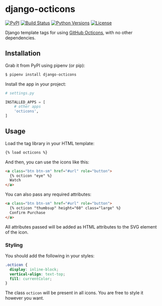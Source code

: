 # django-octicons

[![PyPI](https://img.shields.io/pypi/v/django-octicons.svg)](https://pypi.org/project/django-octicons/)
[![Build Status](https://travis-ci.org/sanketsaurav/django-octicons.svg?branch=master)](https://travis-ci.org/sanketsaurav/django-octicons)
[![Python Versions](https://img.shields.io/pypi/pyversions/django-octicons.svg)](https://pypi.org/project/django-octicons/)
[![License](https://img.shields.io/pypi/l/django-octicons.svg)](https://pypi.org/project/django-octicons/)

Django template tags for using [GitHub Octicons](https://octicons.github.com/), with no other dependencies.

## Installation

Grab it from PyPI using pipenv (or pip):

```sh
$ pipenv install django-octicons
```

Install the app in your project:

```python
# settings.py

INSTALLED_APPS = [
    # other apps
    'octicons',
]
```

## Usage

Load the tag library in your HTML template:

```html
{% load octicons %}
```

And then, you can use the icons like this:

```html
<a class="btn btn-sm" href="#url" role="button">
  {% octicon "eye" %}
  Watch
</a>
```

You can also pass any required attributes:

```html
<a class="btn btn-sm" href="#url" role="button">
  {% octicon "thumbsup" height="60" class="large" %}
  Confirm Purchase
</a>
```

All attributes passed will be added as HTML attributes to the SVG element
of the icon.

### Styling

You should add the following in your styles:

```css
.octicon {
  display: inline-block;
  vertical-align: text-top;
  fill: currentColor;
}
```

The class `octicon` will be present in all icons. You are free to style it however you want.

